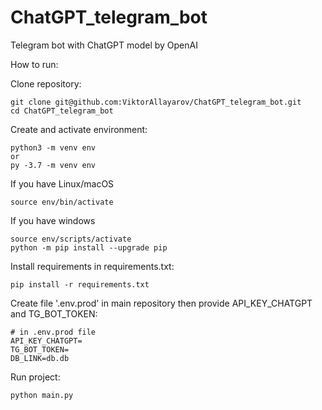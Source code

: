 # ChatGPT_telegram_bot
Telegram bot with ChatGPT model by OpenAI

How to run:

Clone repository:

```
git clone git@github.com:ViktorAllayarov/ChatGPT_telegram_bot.git
cd ChatGPT_telegram_bot
```

Create and activate environment:

```
python3 -m venv env
or
py -3.7 -m venv env
```

If you have Linux/macOS

```
source env/bin/activate
```

If you have windows

```
source env/scripts/activate
python -m pip install --upgrade pip
```

Install requirements in requirements.txt:

```
pip install -r requirements.txt
```

Create file '.env.prod' in main repository then provide API_KEY_CHATGPT and TG_BOT_TOKEN:

```
# in .env.prod file
API_KEY_CHATGPT=
TG_BOT_TOKEN=
DB_LINK=db.db
```

Run project:

```
python main.py
```